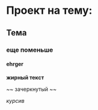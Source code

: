 # Проект на тему: 
## Тема
### еще поменьше
#### ehrger

**жирный текст**

~~ зачеркнутый ~~

*курсив*
